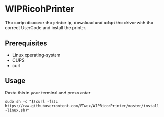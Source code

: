 # WIPRicohPrinter

The script discover the printer ip, download and adapt the driver with the correct UserCode and install the printer.

## Prerequisites

* Linux operating-system
* CUPS
* curl

## Usage

Paste this in your terminal and press enter.

`sudo sh -c "$(curl -fsSL https://raw.githubusercontent.com/FTwex/WIPRicohPrinter/master/install-linux.sh)"`
